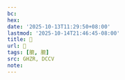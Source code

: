 ```yaml
---
bc:
hex:
date: '2025-10-13T11:29:50+08:00'
lastmod: '2025-10-14T21:46:45-08:00'
title: 󰣔
url: 󰣔
tags: [膍, 膍]
src: GHZR, DCCV
note:
---
```

